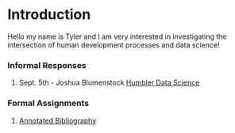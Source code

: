 # Introduction

Hello my name is Tyler and I am very interested in investigating the intersection of human development processes and data science!

### Informal Responses

1. Sept. 5th - Joshua Blumenstock [Humbler Data Science](blumenstock)


### Formal Assignments

1.  [Annotated Bibliography](...)
